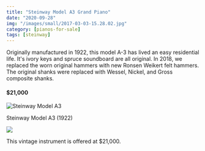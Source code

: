 ```yaml
---
title: "Steinway Model A3 Grand Piano"
date: "2020-09-28"
img: "/images/small/2017-03-03-15.28.02.jpg"
category: [pianos-for-sale]
tags: [steinway]
---
```

<div>
  <div itemtype="http://schema.org/Product" itemscope>
    <meta itemprop="sku" content="Steinway-A3" />
    <meta itemprop="name" content="Steinway A3 6'4\" Grand Piano " />
    <link itemprop="image" href="https://mcguirepiano.com/images/medium/IMG_20200908_191818G-936x1024.jpg" />
    <link itemprop="image" href="https://mcguirepiano.com/images/howard-kawai/DSC00681-scaled_(1).jpg" />
    <link itemprop="image" href="https://mcguirepiano.com/images/howard-kawai/DSC00682-scaled.jpg" />
    <meta itemprop="description" content="Steinway Model A-3 grand piano originally manufactured in 1922" />
    <div itemprop="brand" itemtype="http://schema.org/Brand" itemscope>
      <meta itemprop="name" content="Steinway and Sons, NY" />
    </div>
    <div itemprop="offers" itemtype="http://schema.org/Offer" itemscope>
      <link itemprop="url" href="https://mcguirepiano.com/blog/steinway-model-a-3-for-sale" />
      <meta itemprop="itemCondition" content="https://schema.org/UsedCondition" />
      <meta itemprop="availability" content="https://schema.org/InStock" />
      <meta itemprop="price" content="21000.00" />
      <meta itemprop="priceCurrency" content="USD" />
      <meta itemprop="priceValidUntil" content="2021-11-20" />
    </div>
  </div>
</div>

Originally manufactured in 1922, this model A-3 has lived an easy residential life. It's ivory keys and spruce soundboard are all original. In 2018, we replaced the worn original hammers with new Ronsen Weikert felt hammers. The original shanks were replaced with Wessel, Nickel, and Gross composite shanks.

#### $21,000


![Steinway Model A3 ](/images/medium/2017-03-03-15.28.02-1024x768.jpg)

Steinway Model A3 (1922)


![](/images/medium/Steinway-Model-A-3-Ivories-1024x683.jpg)

This vintage instrument is offered at $21,000\.
